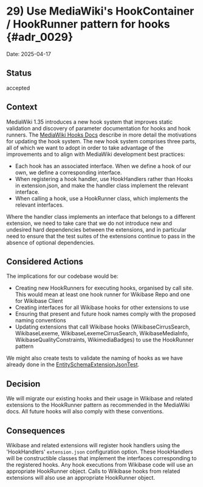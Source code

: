 # 29) Use MediaWiki's HookContainer / HookRunner pattern for hooks {#adr_0029}

Date: 2025-04-17

## Status

accepted

## Context

MediaWiki 1.35 introduces a new hook system that improves static validation and discovery of parameter documentation for
hooks and hook runners. The [MediaWiki Hooks Docs] describe in more detail the motivations for updating the hook system.
The new hook system comprises three parts, all of which we want to adopt in order to take advantage of the improvements
and to align with MediaWiki development best practices:

 - Each hook has an associated interface. When we define a hook of our own, we define a corresponding interface.
 - When registering a hook handler, use HookHandlers rather than Hooks in extension.json, and make the handler class implement the relevant interface.
 - When calling a hook, use a HookRunner class, which implements the relevant interfaces.

Where the handler class implements an interface that belongs to a different extension,
we need to take care that we do not introduce new and undesired hard dependencies
between the extensions, and in particular need to ensure that the test suites of the extensions
continue to pass in the absence of optional dependencies.

## Considered Actions

The implications for our codebase would be:
 - Creating new HookRunners for executing hooks, organised by call site. This would mean at least one hook runner for Wikibase Repo and one for Wikibase Client
 - Creating interfaces for all Wikibase hooks for other extensions to use
 - Ensuring that present and future hook names comply with the proposed naming conventions
 - Updating extensions that call Wikibase hooks (WikibaseCirrusSearch, WikibaseLexeme, WikibaseLexemeCirrusSearch, WikibaseMediaInfo, WikibaseQualityConstraints, WikimediaBadges) to use the HookRunner pattern

We might also create tests to validate the naming of hooks as we have already done in the [EntitySchemaExtensionJsonTest].

## Decision

We will migrate our existing hooks and their usage in Wikibase and related extensions to the HookRunner pattern as recommended in the MediaWiki docs.
All future hooks will also comply with these conventions.

## Consequences

Wikibase and related extensions will register hook handlers using the 'HookHandlers' `extension.json` configuration option.
These HookHandlers will be constructible classes that implement the interfaces corresponding to the registered hooks.
Any hook executions from Wikibase code will use an appropriate HookRunner object.
Calls to Wikibase hooks from related extensions will also use an appropriate HookRunner object.

[MediaWiki Hooks Docs]: https://www.mediawiki.org/wiki/Manual:Hooks#Handling_hooks_in_MediaWiki_1.35_and_later
[EntitySchemaExtensionJsonTest]: https://gerrit.wikimedia.org/r/plugins/gitiles/mediawiki/extensions/EntitySchema/+/157449dbf318d4587b3c4df605b0f02a888e7139/tests/phpunit/integration/MediaWiki/EntitySchemaExtensionJsonTest.php#32